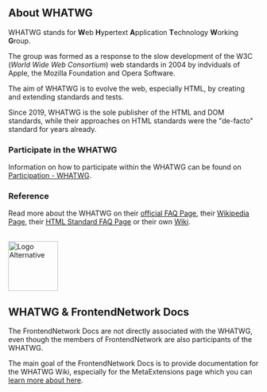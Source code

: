 ## About WHATWG

WHATWG stands for **W**eb **H**ypertext **A**pplication **T**echnology **W**orking **G**roup.

The group was formed as a response to the slow development of the W3C (*World Wide Web Consortium*) web standards in 2004 by indviduals of Apple, the Mozilla Foundation and Opera Software.

The aim of WHATWG is to evolve the web, especially HTML, by creating and extending standards and tests.

Since 2019, WHATWG is the sole publisher of the HTML and DOM standards, while their approaches on HTML standards were the "de-facto" standard for years already.

### Participate in the WHATWG

Information on how to participate within the WHATWG can be found on [Participation - WHATWG](https://participate.whatwg.org).

### Reference

Read more about the WHATWG on their [official FAQ Page](https://whatwg.org/faq), their [Wikipedia Page](https://en.wikipedia.org/wiki/WHATWG), their [HTML Standard FAQ Page](https://github.com/whatwg/html/blob/main/FAQ.md) or their own [Wiki](https://wiki.whatwg.org).

<br />

<img src="/img/logo_alt.svg" alt="Logo Alternative" width="100">

## WHATWG & FrontendNetwork Docs

The FrontendNetwork Docs are not directly associated with the WHATWG, even though the members of FrontendNetwork are also participants of the WHATWG.

The main goal of the FrontendNetwork Docs is to provide documentation for the WHATWG Wiki, especially for the MetaExtensions page which you can [learn more about here](MetaExtensions#About-MetaExtensions).
